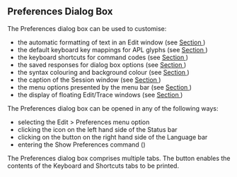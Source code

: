 



## Preferences Dialog Box


The Preferences dialog box can be used to customise:

- the automatic formatting of text in an Edit window (see [Section ](general_tab.md#))
- the default keyboard key mappings for APL glyphs (see [Section ](keyboard_tab.md#))
- the keyboard shortcuts for command codes (see [Section ](shortcuts_tab.md#))
- the saved responses for dialog box options (see [Section ](saved_responses_tab.md#))
- the syntax colouring and background colour (see [Section ](colours_tab.md#))
- the caption of the Session window (see [Section ](title_tab.md#))
- the menu options presented by the menu bar (see [Section ](menu_tab.md#))
- the display of floating Edit/Trace windows (see [Section ](windows_tab.md#))

The Preferences dialog box can be opened in any of the following ways:

- selecting the Edit > Preferences menu option
- clicking the  icon on the left hand side of the Status bar
- clicking on the  button on the right hand side of the Language bar
- entering the Show Preferences command (<PRF>)

The Preferences dialog box comprises multiple tabs. The  button enables the contents of the Keyboard and Shortcuts tabs to be printed.


